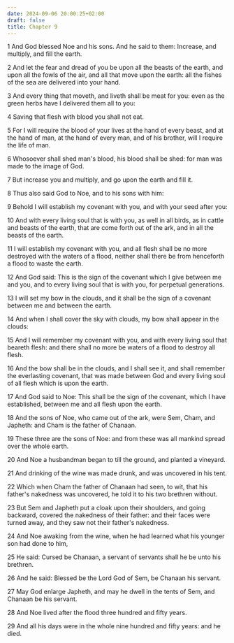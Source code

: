 ```yaml
---
date: 2024-09-06 20:00:25+02:00
draft: false
title: Chapter 9
---
```




1 And God blessed Noe and his sons. And he said to them: Increase, and multiply, and fill the earth.

2 And let the fear and dread of you be upon all the beasts of the earth, and upon all the fowls of the air, and all that move upon the earth: all the fishes of the sea are delivered into your hand.

3 And every thing that moveth, and liveth shall be meat for you: even as the green herbs have I delivered them all to you:

4 Saving that flesh with blood you shall not eat.

5 For I will require the blood of your lives at the hand of every beast, and at the hand of man, at the hand of every man, and of his brother, will I require the life of man.

6 Whosoever shall shed man's blood, his blood shall be shed: for man was made to the image of God.

7 But increase you and multiply, and go upon the earth and fill it.

8 Thus also said God to Noe, and to his sons with him:

9 Behold I will establish my covenant with you, and with your seed after you:

10 And with every living soul that is with you, as well in all birds, as in cattle and beasts of the earth, that are come forth out of the ark, and in all the beasts of the earth.

11 I will establish my covenant with you, and all flesh shall be no more destroyed with the waters of a flood, neither shall there be from henceforth a flood to waste the earth.

12 And God said: This is the sign of the covenant which I give between me and you, and to every living soul that is with you, for perpetual generations.

13 I will set my bow in the clouds, and it shall be the sign of a covenant between me and between the earth.

14 And when I shall cover the sky with clouds, my bow shall appear in the clouds:

15 And I will remember my covenant with you, and with every living soul that beareth flesh: and there shall no more be waters of a flood to destroy all flesh.

16 And the bow shall be in the clouds, and I shall see it, and shall remember the everlasting covenant, that was made between God and every living soul of all flesh which is upon the earth.

17 And God said to Noe: This shall be the sign of the covenant, which I have established, between me and all flesh upon the earth.

18 And the sons of Noe, who came out of the ark, were Sem, Cham, and Japheth: and Cham is the father of Chanaan.

19 These three are the sons of Noe: and from these was all mankind spread over the whole earth.

20 And Noe a husbandman began to till the ground, and planted a vineyard.

21 And drinking of the wine was made drunk, and was uncovered in his tent.

22 Which when Cham the father of Chanaan had seen, to wit, that his father's nakedness was uncovered, he told it to his two brethren without.

23 But Sem and Japheth put a cloak upon their shoulders, and going backward, covered the nakedness of their father: and their faces were turned away, and they saw not their father's nakedness.

24 And Noe awaking from the wine, when he had learned what his younger son had done to him,

25 He said: Cursed be Chanaan, a servant of servants shall he be unto his brethren.

26 And he said: Blessed be the Lord God of Sem, be Chanaan his servant.

27 May God enlarge Japheth, and may he dwell in the tents of Sem, and Chanaan be his servant.

28 And Noe lived after the flood three hundred and fifty years.

29 And all his days were in the whole nine hundred and fifty years: and he died.

